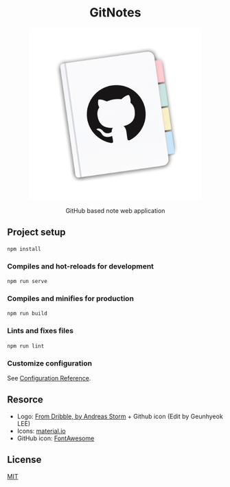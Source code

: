 <div align="center">

# GitNotes

<img src="./logo.png" width="400">

GitHub based note web application

</div>

## Project setup

```
npm install
```

### Compiles and hot-reloads for development

```
npm run serve
```

### Compiles and minifies for production

```
npm run build
```

### Lints and fixes files

```
npm run lint
```

### Customize configuration

See [Configuration Reference](https://cli.vuejs.org/config/).

## Resorce

- Logo: [From Dribble, by Andreas Storm](https://dribbble.com/shots/10878981-Notion-Replacement-Icon) + Github icon (Edit by Geunhyeok LEE)
- Icons: [material.io](https://material.io/resources/icons)
- GitHub icon: [FontAwesome](https://fontawesome.com/license)

## License

[MIT](./LICENSE)
